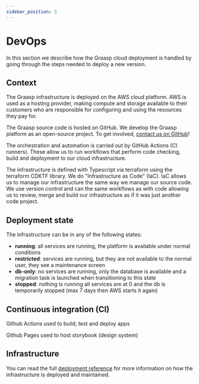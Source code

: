 ```yaml
---
sidebar_position: 3
---
```


# DevOps

In this section we describe how the Graasp cloud deployment is handled by going through the steps needed to deploy a new version.

## Context

The Graasp infrastructure is deployed on the AWS cloud platform. AWS is used as a hosting provider, making compute and storage available to their customers who are responsible for configuring and using the resources they pay for.

The Graasp source code is hosted on GitHub.
We develop the Graasp platform as an open-source project.
To get involved, [contact us on GitHub](https://github.com/graasp)!

The orchestration and automation is carried out by GitHub Actions (CI runners).
These allow us to run workflows that perform code checking, build and deployment to our cloud infrastructure.

The infrastructure is defined with Typescript via terraform using the terraform CDKTF library.
We do "Infrastructure as Code" (IaC).
IaC allows us to manage our infrastructure the same way we manage our source code.
We use version control and can the same workflows as with code allowing us to review, merge and build our infrastructure as if it was just another code project.

## Deployment state

The infrastructure can be in any of the following states:

- **running**: all services are running, the platform is available under normal conditions
- **restricted**: services are running, but they are not available to the normal user, they see a maintenance screen
- **db-only**: no services are running, only the database is available and a migration task is launched when transitioning to this state
- **stopped**: nothing is running all services are at 0 and the db is temporarily stopped (max 7 days then AWS starts it again)

## Continuous integration (CI)

Github Actions used to build, test and deploy apps

Github Pages used to host storybook (design system)

## Infrastructure

You can read the full [deployment reference](../references/deployment.md) for more information on how the infrastructure is deployed and maintained.
